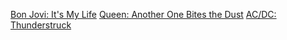 [Bon Jovi: It's My Life](https://youtu.be/vx2u5uUu3DE)
[Queen: Another One Bites the Dust](https://youtu.be/rY0WxgSXdEE)
[AC/DC: Thunderstruck](https://youtu.be/v2AC41dglnM)